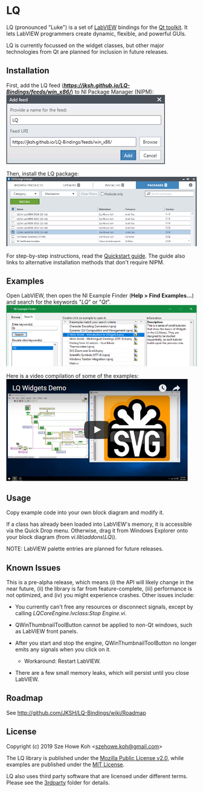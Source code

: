LQ
==
LQ (pronounced "Luke") is a set of [LabVIEW](https://www.ni.com/labview/)
bindings for the [Qt toolkit](https://www.qt.io/). It lets LabVIEW programmers
create dynamic, flexible, and powerful GUIs.

LQ is currently focussed on the widget classes, but other major technologies
from Qt are planned for inclusion in future releases.


Installation
------------
First, add the LQ feed (_**https://jksh.github.io/LQ-Bindings/feeds/win_x86/**_)
to NI Package Manager (NIPM):  
![Adding the LQ feed](doc/nipm-add-feed-lq.png)

Then, install the LQ package:  
![Installing LQ packages](doc/nipm-packages-install-lq.png)

For step-by-step instructions, read the [Quickstart guide](https://jksh.github.io/LQ-Bindings/docs/).
The guide also links to alternative installation methods that don't require NIPM.


Examples
--------
Open LabVIEW, then open the NI Example Finder (**Help > Find Examples...**) and
search for the keywords "_LQ_" or "_Qt_".  
![Searching for examples](doc/ni-example-finder-lq.png)

Here is a video compilation of some of the examples:  
[![Video thumbnail](doc/demo_vid_0.1.0_thumb.png)](https://www.youtube.com/watch?v=YChRI1cMfiI)


Usage
-----
Copy example code into your own block diagram and modify it.

If a class has already been loaded into LabVIEW's memory, it is accessible via
the Quick Drop menu. Otherwise, drag it from Windows Explorer onto your block
diagram (from _vi.lib\addons\LQ\\_).

NOTE: LabVIEW palette entries are planned for future releases.


Known Issues
------------
This is a pre-alpha release, which means (i) the API will likely change in the
near future, (ii) the library is far from feature-complete, (iii) performance is
not optimized, and (iv) you might experience crashes. Other issues include:

* You currently can't free any resources or disconnect signals, except by
  calling _LQCoreEngine.lvclass:Stop Engine.vi_.

* QWinThumbnailToolButton cannot be applied to non-Qt windows, such as LabVIEW
  front panels.

* After you start and stop the engine, QWinThumbnailToolButton no longer emits
  any signals when you click on it.
    * Workaround: Restart LabVIEW.

* There are a few small memory leaks, which will persist until you close
  LabVIEW.


Roadmap
-------
See http://github.com/JKSH/LQ-Bindings/wiki/Roadmap


License
-------
Copyright (c) 2019 Sze Howe Koh <<szehowe.koh@gmail.com>>

The LQ library is published under the [Mozilla Public License v2.0](LICENSE.MPLv2),
while examples are published under the [MIT License](examples/LICENSE.MIT).

LQ also uses third party software that are licensed under different terms.
Please see the [3rdparty](3rdparty) folder for details.
